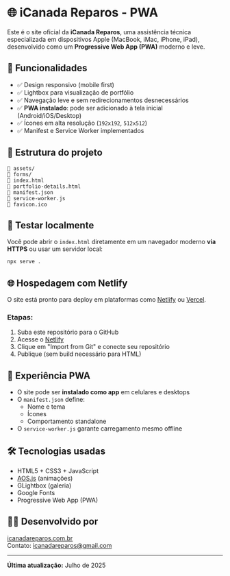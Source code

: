 # 🌐 iCanada Reparos - PWA

Este é o site oficial da **iCanada Reparos**, uma assistência técnica especializada em dispositivos Apple (MacBook, iMac, iPhone, iPad), desenvolvido como um **Progressive Web App (PWA)** moderno e leve.

## 🚀 Funcionalidades

- ✅ Design responsivo (mobile first)
- ✅ Lightbox para visualização de portfólio
- ✅ Navegação leve e sem redirecionamentos desnecessários
- ✅ **PWA instalado**: pode ser adicionado à tela inicial (Android/iOS/Desktop)
- ✅ Ícones em alta resolução (`192x192`, `512x512`)
- ✅ Manifest e Service Worker implementados

## 📁 Estrutura do projeto

```
📁 assets/
📁 forms/
📄 index.html
📄 portfolio-details.html
📄 manifest.json
📄 service-worker.js
📄 favicon.ico
```

## 🧪 Testar localmente

Você pode abrir o `index.html` diretamente em um navegador moderno **via HTTPS** ou usar um servidor local:

```bash
npx serve .
```

## 🌐 Hospedagem com Netlify

O site está pronto para deploy em plataformas como [Netlify](https://www.netlify.com) ou [Vercel](https://vercel.com).

### Etapas:

1. Suba este repositório para o GitHub
2. Acesse o [Netlify](https://app.netlify.com/)
3. Clique em "Import from Git" e conecte seu repositório
4. Publique (sem build necessário para HTML)

## 📱 Experiência PWA

- O site pode ser **instalado como app** em celulares e desktops
- O `manifest.json` define:
  - Nome e tema
  - Ícones
  - Comportamento standalone
- O `service-worker.js` garante carregamento mesmo offline

## 🛠️ Tecnologias usadas

- HTML5 + CSS3 + JavaScript
- [AOS.js](https://michalsnik.github.io/aos/) (animações)
- GLightbox (galeria)
- Google Fonts
- Progressive Web App (PWA)

## 👨‍💻 Desenvolvido por

[icanadareparos.com.br](https://www.icanadareparos.com.br)  
Contato: [icanadareparos@gmail.com](mailto:icanadareparos@gmail.com)

---

**Última atualização:** Julho de 2025

